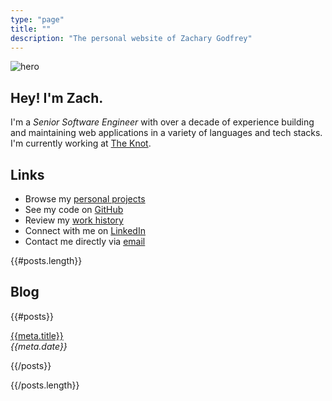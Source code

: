 ```yaml
---
type: "page"
title: ""
description: "The personal website of Zachary Godfrey"
---
```


![hero](data:image/jpg;base64,{{>hero}})

## Hey! I'm Zach.

I'm a *Senior Software Engineer* with over a decade of experience building and maintaining web applications in a variety of languages and tech stacks. I'm currently working at [The Knot](https://theknot.com).

## Links

- Browse my [personal projects](/projects)
- See my code on [GitHub](https://github.com/ZacharyGodfrey)
- Review my [work history](/work)
- Connect with me on [LinkedIn](https://linkedin.com/in/zachary-godfrey)
- Contact me directly via [email](mailto:contact@zacharygodfrey.dev)

{{#posts.length}}

## Blog

{{#posts}}

[{{meta.title}}](/{{{uri}}})\
*{{meta.date}}*

{{/posts}}

{{/posts.length}}